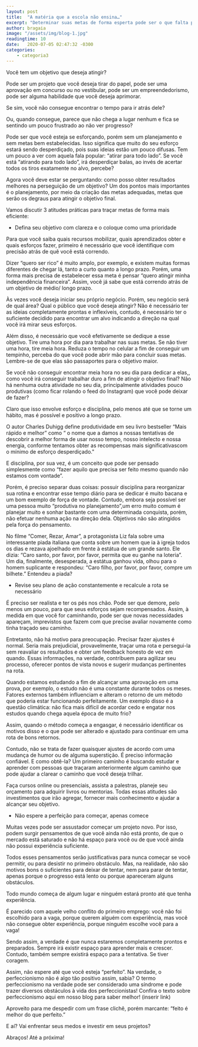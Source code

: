 ```yaml
---
layout: post
title:  "A matéria que a escola não ensina…"
excerpt: "Determinar suas metas de forma esperta pode ser o que falta para alcançar o objetivo que você tanto deseja"
author: bragaia
image: "/assets/img/blog-1.jpg"
readingtime: 10
date:   2020-07-05 02:47:32 -0300
categories:
    - categoria3
---
```

Você tem um objetivo que deseja atingir?

Pode ser um projeto que você deseja tirar do papel, pode ser uma aprovação em concurso ou
no vestibular, pode ser um empreendedorismo, pode ser alguma habilidade que você deseja
aprimorar.

Se sim, você não consegue encontrar o tempo para ir atrás dele?

Ou, quando consegue, parece que não chega a lugar nenhum e fica se sentindo um pouco
frustrado ao não ver progresso?

Pode ser que você esteja se esforçando, porém sem um planejamento e sem metas bem
estabelecidas. Isso significa que muito do seu esforço estará sendo desperdiçado, pois suas ideias
estão um pouco difusas. Tem um pouco a ver com aquela fala popular: “atirar para todo lado”. Se você
está “atirando para todo lado”, irá desperdiçar balas, ao invés de acertar todos os tiros exatamente no
alvo, percebe?

Agora você deve estar se perguntando: como posso obter resultados melhores na perseguição
de um objetivo? Um dos pontos mais importantes é o planejamento, por meio da criação das metas
adequadas, metas que serão os degraus para atingir o objetivo final.

Vamos discutir 3 atitudes práticas para traçar metas de forma mais eficiente:

- Defina seu objetivo com clareza e o coloque como uma prioridade

Para que você saiba quais recursos mobilizar, quais aprendizados obter e quais esforços fazer,
primeiro é necessário que você identifique com precisão atrás de quê você está correndo.

Dizer “quero ser rico” é muito amplo, por exemplo, e existem muitas formas diferentes de
chegar lá, tanto a curto quanto a longo prazo. Porém, uma forma mais precisa de estabelecer essa
meta é pensar “quero atingir minha independência financeira”. Assim, você já sabe que está correndo
atrás de um objetivo de médio/ longo prazo.

Às vezes você deseja iniciar seu próprio negócio. Porém, seu negócio será de qual área? Qual o
público que você deseja atingir? Não é necessário ter as ideias completamente prontas e inflexíveis,
contudo, é necessário ter o suficiente decidido para encontrar um alvo indicando a direção na qual
você irá mirar seus esforços.

Além disso, é necessário que você efetivamente se dedique a esse objetivo. Tire uma hora por
dia para trabalhar nas suas metas. Se não tiver uma hora, tire meia hora. Reduza o tempo no celular a
fim de conseguir um tempinho, perceba do que você pode abrir mão para concluir suas metas.
Lembre-se de que elas são passaportes para o objetivo maior.

Se você não conseguir encontrar meia hora no seu dia para dedicar a elas,, como você irá
conseguir trabalhar duro a fim de atingir o objetivo final? Não há nenhuma outra atividade no seu dia,
principalmente atividades pouco produtivas (como ficar rolando o feed do Instagram) que você pode
deixar de fazer?

Claro que isso envolve esforço e disciplina, pelo menos até que se torne um hábito, mas é
possível e positivo a longo prazo.

O autor Charles Duhigg define produtividade em seu livro bestseller “Mais rápido e melhor”
como “ o nome que a damos a nossas tentativas de descobrir a melhor forma de usar nosso tempo,
nosso intelecto e nossa energia, conforme tentamos obter as recompensas mais significativascom o
mínimo de esforço desperdiçado."

E disciplina, por sua vez, é um conceito que pode ser pensado simplesmente como “fazer
aquilo que precisa ser feito mesmo quando não estamos com vontade”.

Porém, é preciso separar duas coisas: possuir disciplina para reorganizar sua rotina e encontrar
esse tempo diário para se dedicar é muito bacana e um bom exemplo de força de vontade. Contudo,
embora seja possível ser uma pessoa muito “produtiva no planejamento”,um erro muito comum é
planejar muito e sonhar bastante com uma determinada conquista, porém, não efetuar nenhuma ação
na direção dela. Objetivos não são atingidos pela força do pensamento.

No filme “Comer, Rezar, Amar”, a protagonista Liz fala sobre uma interessante piada italiana
que conta sobre um homem que ia à igreja todos os dias e rezava ajoelhado em frente à estátua de
um grande santo. Ele dizia: “Caro santo, por favor, por favor, permita que eu ganhe na loteria”. Um dia,
finalmente, desesperada, a estátua ganhou vida, olhou para o homem suplicante e respondeu: “Caro
filho, por favor, por favor, compre um bilhete.”
Entendeu a piada?

- Revise seu plano de ação constantemente e recalcule a rota se necessário

É preciso ser realista e ter os pés nos chão. Pode ser que demore, pelo menos um pouco, para
que seus esforços sejam recompensados. Assim, à medida em que você for caminhando, pode ser que
novas necessidades apareçam, imprevistos que fazem com que precise avaliar novamente como tinha
traçado seu caminho.

Entretanto, não há motivo para preocupação. Precisar fazer ajustes é normal. Seria mais
prejudicial, provavelmente, traçar uma rota e persegui-la sem reavaliar os resultados e obter um
feedback honesto de vez em quando. Essas informações, na verdade, contribuem para agilizar seu
processo, oferecer pontos de vista novos e sugerir mudanças pertinentes na rota.

Quando estamos estudando a fim de alcançar uma aprovação em uma prova, por exemplo, o
estudo não é uma constante durante todos os meses. Fatores externos também influenciam e alteram
o retorno de um método que poderia estar funcionando perfeitamente. Um exemplo disso é a
questão climática: não fica mais difícil de acordar cedo e engatar nos estudos quando chega aquela
época de muito frio?

Assim, quando o método começa a engasgar, é necessário identificar os motivos disso e o que
pode ser alterado e ajustado para continuar em uma rota de bons retornos.

Contudo, não se trata de fazer quaisquer ajustes de acordo com uma mudança de humor ou
de alguma superstição. É preciso informação confiável. E como obtê-la? Um primeiro caminho é
buscando estudar e aprender com pessoas que traçaram anteriormente algum caminho que pode
ajudar a clarear o caminho que você deseja trilhar.

Faça cursos online ou presenciais, assista a palestras, planeje seu orçamento para adquirir
livros ou mentorias. Todas essas atitudes são investimentos que irão agregar, fornecer mais
conhecimento e ajudar a alcançar seu objetivo.

- Não espere a perfeição para começar, apenas comece

Muitas vezes pode ser assustador começar um projeto novo. Por isso, podem surgir
pensamentos de que você ainda não está pronto, de que o mercado está saturado e não há espaço
para você ou de que você ainda não possui experiência suficiente.

Todos esses pensamentos serão justificativas para nunca começar se você permitir, ou para
desistir no primeiro obstáculo. Mas, na realidade, não são motivos bons o suficientes para deixar de
tentar, nem para parar de tentar, apenas porque o progresso está lento ou porque apareceram alguns
obstáculos.

Todo mundo começa de algum lugar e ninguém estará pronto até que tenha experiência.

É parecido com aquele velho conflito do primeiro emprego: você não foi escolhido para a
vaga, porque querem alguém com experiência, mas você não consegue obter experiência, porque
ninguém escolhe você para a vaga!

Sendo assim, a verdade é que nunca estaremos completamente prontos e preparados.
Sempre irá existir espaço para aprender mais e crescer. Contudo, também sempre existirá espaço para
a tentativa. Se tiver coragem.

Assim, não espere até que você esteja “perfeito”. Na verdade, o perfeccionismo não é algo tão
positivo assim, sabia? O termo perfeccionismo na verdade pode ser considerado uma síndrome e
pode trazer diversos obstáculos à vida dos perfeccionistas! Confira o texto sobre perfeccionismo aqui
em nosso blog para saber melhor! (inserir link)

Aproveito para me despedir com um frase clichê, porém marcante: “feito é melhor do que
perfeito.”

E aí? Vai enfrentar seus medos e investir em seus projetos?

Abraços! Até a próxima!